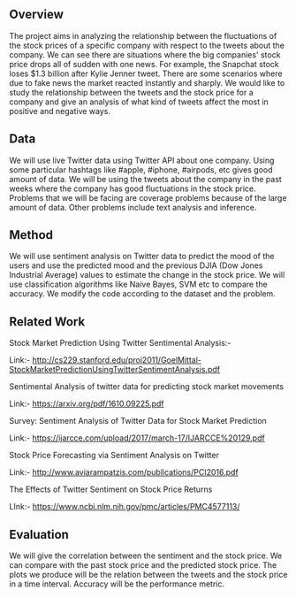 ## Overview

The project aims in analyzing the relationship between the fluctuations of the stock prices of a specific company with respect to the tweets about the company. We can see there are situations where the big companies' stock price drops all of sudden with one news. For example, the  Snapchat stock loses $1.3 billion after Kylie Jenner tweet. There are some scenarios where due to fake news the market reacted instantly and sharply. We would like to study the relationship between the tweets and the stock price for a company and give an analysis of what kind of tweets affect the most in positive and negative ways.

## Data

We will use live Twitter data using Twitter API about one company. Using some particular hashtags like #apple, #iphone, #airpods, etc gives good amount of data. We will be using the tweets about the company in the past weeks where the company has good fluctuations in the stock price. Problems that we will be facing are coverage problems because of the large amount of data. Other problems include text analysis and inference.

## Method

We will use sentiment analysis on Twitter data to predict the mood of the users and use the predicted mood and the previous DJIA (Dow Jones Industrial Average) values to estimate the change in the stock price. We will use classification algorithms like Naive Bayes, SVM etc to compare the accuracy. We modify the code according to the dataset and the problem.

## Related Work

Stock Market Prediction Using Twitter Sentimental Analysis:-

Link:- http://cs229.stanford.edu/proj2011/GoelMittal-StockMarketPredictionUsingTwitterSentimentAnalysis.pdf



Sentimental Analysis of twitter data for predicting stock market movements

Link:- https://arxiv.org/pdf/1610.09225.pdf

Survey: Sentiment Analysis of Twitter Data for Stock Market Prediction 

Link:- https://ijarcce.com/upload/2017/march-17/IJARCCE%20129.pdf

Stock Price Forecasting via Sentiment Analysis on Twitter

Link:- http://www.aviarampatzis.com/publications/PCI2016.pdf

The Effects of Twitter Sentiment on Stock Price Returns

LInk:- https://www.ncbi.nlm.nih.gov/pmc/articles/PMC4577113/

## Evaluation

We will give the correlation between the sentiment and the stock price. We can compare with the past stock price and the predicted stock price. The plots we produce will be the relation between the tweets and the stock price in a time interval. Accuracy will be the performance metric.

